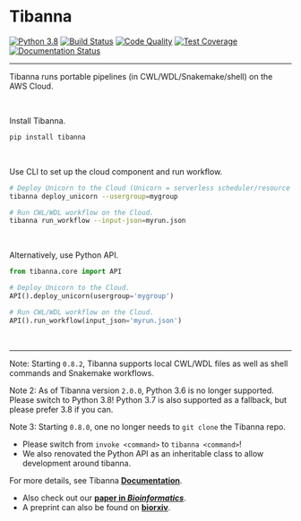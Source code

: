 # Tibanna

[![Python 3.8](https://img.shields.io/badge/python-3.8-blue.svg)](https://www.python.org/downloads/release/python-380/) [![Build Status](https://travis-ci.org/4dn-dcic/tibanna.svg?branch=master)](https://travis-ci.org/4dn-dcic/tibanna) [![Code Quality](https://api.codacy.com/project/badge/Grade/d2946b5bc0704e5c9a4893426a7e0314)](https://www.codacy.com/app/4dn/tibanna?utm_source=github.com&amp;utm_medium=referral&amp;utm_content=4dn-dcic/tibanna&amp;utm_campaign=Badge_Grade) [![Test Coverage](https://api.codacy.com/project/badge/Coverage/d2946b5bc0704e5c9a4893426a7e0314)](https://www.codacy.com/app/4dn/tibanna?utm_source=github.com&amp;utm_medium=referral&amp;utm_content=4dn-dcic/tibanna&amp;utm_campaign=Badge_Coverage) [![Documentation Status](https://readthedocs.org/projects/tibanna/badge/?version=latest)](https://tibanna.readthedocs.io/en/latest/?badge=latest)

***

Tibanna runs portable pipelines (in CWL/WDL/Snakemake/shell) on the AWS Cloud.

<br>

Install Tibanna.
```bash
pip install tibanna
```

<br>

Use CLI to set up the cloud component and run workflow.
```bash
# Deploy Unicorn to the Cloud (Unicorn = serverless scheduler/resource allocator).
tibanna deploy_unicorn --usergroup=mygroup

# Run CWL/WDL workflow on the Cloud.
tibanna run_workflow --input-json=myrun.json
```

<br>

Alternatively, use Python API.

```python
from tibanna.core import API

# Deploy Unicorn to the Cloud.
API().deploy_unicorn(usergroup='mygroup')

# Run CWL/WDL workflow on the Cloud.
API().run_workflow(input_json='myrun.json')
```

<br>

---
Note: Starting `0.8.2`, Tibanna supports local CWL/WDL files as well as shell commands and Snakemake workflows.

Note 2: As of Tibanna version `2.0.0`, Python 3.6 is no longer supported. Please switch to Python 3.8! Python 3.7 is also supported as a fallback, but please prefer 3.8 if you can.

Note 3: Starting `0.8.0`, one no longer needs to `git clone` the Tibanna repo. 
* Please switch from `invoke <command>` to `tibanna <command>`! 
* We also renovated the Python API as an inheritable class to allow development around tibanna.


For more details, see Tibanna [**Documentation**](http://tibanna.readthedocs.io/en/latest).
* Also check out our [**paper in _Bioinformatics_**](https://doi.org/10.1093/bioinformatics/btz379).
* A preprint can also be found on [**biorxiv**](https://www.biorxiv.org/content/10.1101/440974v3).

